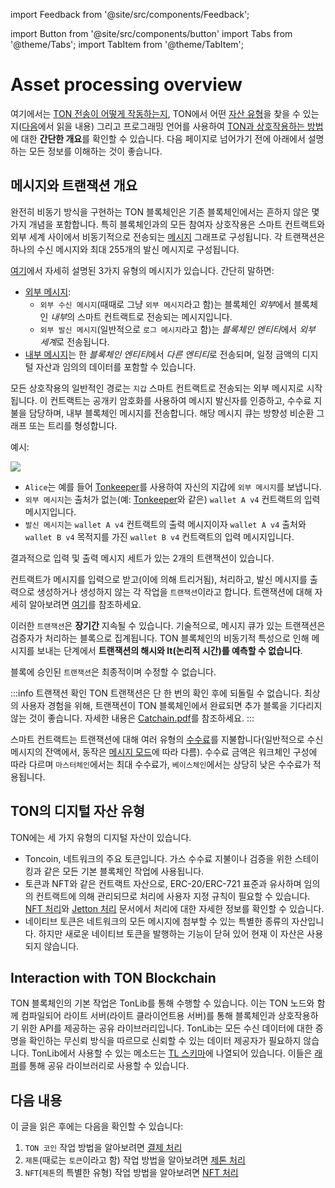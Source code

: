import Feedback from '@site/src/components/Feedback';

import Button from '@site/src/components/button'
import Tabs from '@theme/Tabs';
import TabItem from '@theme/TabItem';

# Asset processing overview

여기에서는 [TON 전송이 어떻게 작동하는지](/v3/documentation/dapps/assets/overview#overview-on-messages-and-transactions), TON에서 어떤 [자산 유형](/v3/documentation/dapps/assets/overview#digital-asset-types-on-ton)을 찾을 수 있는지([다음](/v3/documentation/dapps/assets/overview#read-next)에서 읽을 내용) 그리고 프로그래밍 언어를 사용하여 [TON과 상호작용하는 방법](/v3/documentation/dapps/assets/overview#interaction-with-ton-blockchain)에 대한 **간단한 개요**를 확인할 수 있습니다. 다음 페이지로 넘어가기 전에 아래에서 설명하는 모든 정보를 이해하는 것이 좋습니다.

## 메시지와 트랜잭션 개요

완전히 비동기 방식을 구현하는 TON 블록체인은 기존 블록체인에서는 흔하지 않은 몇 가지 개념을 포함합니다. 특히 블록체인과의 모든 참여자 상호작용은 스마트 컨트랙트와 외부 세계 사이에서 비동기적으로 전송되는 [메시지](/v3/documentation/smart-contracts/message-management/messages-and-transactions) 그래프로 구성됩니다. 각 트랜잭션은 하나의 수신 메시지와 최대 255개의 발신 메시지로 구성됩니다.

[여기](/v3/documentation/smart-contracts/message-management/sending-messages#types-of-messages)에서 자세히 설명된 3가지 유형의 메시지가 있습니다. 간단히 말하면:

- [외부 메시지](/v3/documentation/smart-contracts/message-management/external-messages):
  - `외부 수신 메시지`(때때로 그냥 `외부 메시지`라고 함)는 블록체인 *외부*에서 블록체인 *내부*의 스마트 컨트랙트로 전송되는 메시지입니다.
  - `외부 발신 메시지`(일반적으로 `로그 메시지`라고 함)는 *블록체인 엔티티*에서 *외부 세계*로 전송됩니다.
- [내부 메시지](/v3/documentation/smart-contracts/message-management/internal-messages)는 한 *블록체인 엔티티*에서 *다른 엔티티*로 전송되며, 일정 금액의 디지털 자산과 임의의 데이터를 포함할 수 있습니다.

모든 상호작용의 일반적인 경로는 `지갑` 스마트 컨트랙트로 전송되는 외부 메시지로 시작됩니다. 이 컨트랙트는 공개키 암호화를 사용하여 메시지 발신자를 인증하고, 수수료 지불을 담당하며, 내부 블록체인 메시지를 전송합니다. 해당 메시지 큐는 방향성 비순환 그래프 또는 트리를 형성합니다.

예시:

![](/img/docs/asset-processing/alicemsgDAG.svg)

- `Alice`는 예를 들어 [Tonkeeper](https://tonkeeper.com/)를 사용하여 자신의 지갑에 `외부 메시지`를 보냅니다.
- `외부 메시지`는 출처가 없는(예: [Tonkeeper](https://tonkeeper.com/)와 같은) `wallet A v4` 컨트랙트의 입력 메시지입니다.
- `발신 메시지`는 `wallet A v4` 컨트랙트의 출력 메시지이자 `wallet A v4` 출처와 `wallet B v4` 목적지를 가진 `wallet B v4` 컨트랙트의 입력 메시지입니다.

결과적으로 입력 및 출력 메시지 세트가 있는 2개의 트랜잭션이 있습니다.

컨트랙트가 메시지를 입력으로 받고(이에 의해 트리거됨), 처리하고, 발신 메시지를 출력으로 생성하거나 생성하지 않는 각 작업을 `트랜잭션`이라고 합니다. 트랜잭션에 대해 자세히 알아보려면 [여기](/v3/documentation/smart-contracts/message-management/messages-and-transactions#what-is-a-transaction)를 참조하세요.

이러한 `트랜잭션`은 **장기간** 지속될 수 있습니다. 기술적으로, 메시지 큐가 있는 트랜잭션은 검증자가 처리하는 블록으로 집계됩니다. TON 블록체인의 비동기적 특성으로 인해 메시지를 보내는 단계에서 **트랜잭션의 해시와 lt(논리적 시간)를 예측할 수 없습니다**.

블록에 승인된 `트랜잭션`은 최종적이며 수정할 수 없습니다.

:::info 트랜잭션 확인
TON 트랜잭션은 단 한 번의 확인 후에 되돌릴 수 없습니다. 최상의 사용자 경험을 위해, 트랜잭션이 TON 블록체인에서 완료되면 추가 블록을 기다리지 않는 것이 좋습니다. 자세한 내용은 [Catchain.pdf](https://docs.ton.org/catchain.pdf#page=3)를 참조하세요.
:::

스마트 컨트랙트는 트랜잭션에 대해 여러 유형의 [수수료](/v3/documentation/smart-contracts/transaction-fees/fees)를 지불합니다(일반적으로 수신 메시지의 잔액에서, 동작은 [메시지 모드](/v3/documentation/smart-contracts/message-management/sending-messages#message-modes)에 따라 다름). 수수료 금액은 워크체인 구성에 따라 다르며 `마스터체인`에서는 최대 수수료가, `베이스체인`에서는 상당히 낮은 수수료가 적용됩니다.

## TON의 디지털 자산 유형

TON에는 세 가지 유형의 디지털 자산이 있습니다.

- Toncoin, 네트워크의 주요 토큰입니다. 가스 수수료 지불이나 검증을 위한 스테이킹과 같은 모든 기본 블록체인 작업에 사용됩니다.
- 토큰과 NFT와 같은 컨트랙트 자산으로, ERC-20/ERC-721 표준과 유사하며 임의의 컨트랙트에 의해 관리되므로 처리에 사용자 지정 규칙이 필요할 수 있습니다. [NFT 처리](/v3/guidelines/dapps/asset-processing/nft-processing/nfts)와 [Jetton 처리](/v3/guidelines/dapps/asset-processing/jettons) 문서에서 처리에 대한 자세한 정보를 확인할 수 있습니다.
- 네이티브 토큰은 네트워크의 모든 메시지에 첨부할 수 있는 특별한 종류의 자산입니다. 하지만 새로운 네이티브 토큰을 발행하는 기능이 닫혀 있어 현재 이 자산은 사용되지 않습니다.

## Interaction with TON Blockchain

TON 블록체인의 기본 작업은 TonLib를 통해 수행할 수 있습니다. 이는 TON 노드와 함께 컴파일되어 라이트 서버(라이트 클라이언트용 서버)를 통해 블록체인과 상호작용하기 위한 API를 제공하는 공유 라이브러리입니다. TonLib는 모든 수신 데이터에 대한 증명을 확인하는 무신뢰 방식을 따르므로 신뢰할 수 있는 데이터 제공자가 필요하지 않습니다. TonLib에서 사용할 수 있는 메소드는 [TL 스키마](https://github.com/ton-blockchain/ton/blob/master/tl/generate/scheme/tonlib_api.tl#L234)에 나열되어 있습니다. 이들은 [래퍼](/v3/guidelines/dapps/asset-processing/payments-processing/#sdks)를 통해 공유 라이브러리로 사용할 수 있습니다.

## 다음 내용

이 글을 읽은 후에는 다음을 확인할 수 있습니다:

1. `TON 코인` 작업 방법을 알아보려면 [결제 처리](/v3/guidelines/dapps/asset-processing/payments-processing)
2. `제톤`(때로는 `토큰`이라고 함) 작업 방법을 알아보려면 [제톤 처리](/v3/guidelines/dapps/asset-processing/jettons)
3. `NFT`(`제톤`의 특별한 유형) 작업 방법을 알아보려면 [NFT 처리](/v3/guidelines/dapps/asset-processing/nft-processing/nfts)

<Feedback />

